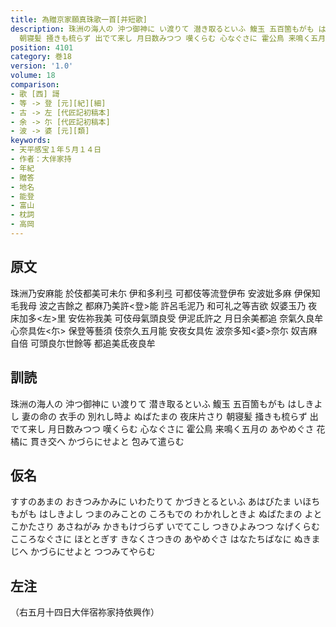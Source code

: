 ```yaml
---
title: 為贈京家願真珠歌一首[并短歌]
description: 珠洲の海人の 沖つ御神に い渡りて 潜き取るといふ 鰒玉 五百箇もがも はしきよし 妻の命の 衣手の 別れし時よ ぬばたまの 夜床片さり
  朝寝髪 掻きも梳らず 出でて来し 月日数みつつ 嘆くらむ 心なぐさに 霍公鳥 来鳴く五月の あやめぐさ 花橘に 貫き交へ かづらにせよと 包みて遣らむ
position: 4101
category: 巻18
version: '1.0'
volume: 18
comparison:
- 歌 [西] 謌
- 等 -> 登 [元][紀][細]
- 古 -> 左 [代匠記初稿本]
- 余 -> 尓 [代匠記初稿本]
- 波 -> 婆 [元][類]
keywords:
- 天平感宝１年５月１４日
- 作者：大伴家持
- 年紀
- 贈答
- 地名
- 能登
- 富山
- 枕詞
- 高岡
---
```


## 原文

珠洲乃安麻能 於伎都美可未尓 伊和多利弖 可都伎等流登伊布 安波妣多麻 伊保知毛我母 波之吉餘之 都麻乃美許<登>能 許呂毛泥乃 和可礼之等吉欲 奴婆玉乃 夜床加多<左>里 安佐祢我美 可伎母氣頭良受 伊泥氐許之 月日余美都追 奈氣久良牟 心奈具佐<尓> 保登等藝須 伎奈久五月能 安夜女具佐 波奈多知<婆>奈尓 奴吉麻自倍 可頭良尓世餘等 都追美氐夜良牟

## 訓読

珠洲の海人の 沖つ御神に い渡りて 潜き取るといふ 鰒玉 五百箇もがも はしきよし 妻の命の 衣手の 別れし時よ ぬばたまの 夜床片さり 朝寝髪 掻きも梳らず 出でて来し 月日数みつつ 嘆くらむ 心なぐさに 霍公鳥 来鳴く五月の あやめぐさ 花橘に 貫き交へ かづらにせよと 包みて遣らむ

## 仮名

すすのあまの おきつみかみに いわたりて かづきとるといふ あはびたま いほちもがも はしきよし つまのみことの ころもでの わかれしときよ ぬばたまの よとこかたさり あさねがみ かきもけづらず いでてこし つきひよみつつ なげくらむ こころなぐさに ほととぎす きなくさつきの あやめぐさ はなたちばなに ぬきまじへ かづらにせよと つつみてやらむ

## 左注

（右五月十四日大伴宿祢家持依興作）

